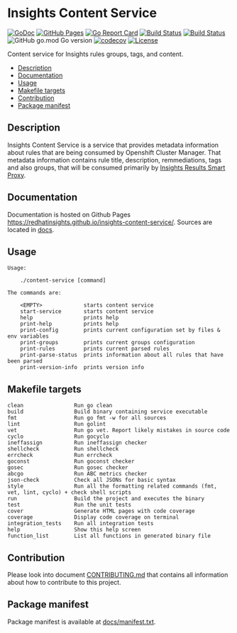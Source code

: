 # Insights Content Service

[![GoDoc](https://godoc.org/github.com/RedHatInsights/insights-content-service?status.svg)](https://godoc.org/github.com/RedHatInsights/insights-content-service)
[![GitHub Pages](https://img.shields.io/badge/%20-GitHub%20Pages-informational)](https://redhatinsights.github.io/insights-content-service/)
[![Go Report Card](https://goreportcard.com/badge/github.com/RedHatInsights/insights-content-service)](https://goreportcard.com/report/github.com/RedHatInsights/insights-content-service)
[![Build Status](https://ci.ext.devshift.net/buildStatus/icon?job=RedHatInsights-insights-content-service-gh-build-master)](https://ci.ext.devshift.net/job/RedHatInsights-insights-content-service-gh-build-master/)
[![Build Status](https://travis-ci.org/RedHatInsights/insights-content-service.svg?branch=master)](https://travis-ci.org/RedHatInsights/insights-content-service)
![GitHub go.mod Go version](https://img.shields.io/github/go-mod/go-version/RedHatInsights/insights-content-service)
[![codecov](https://codecov.io/gh/RedHatInsights/insights-content-service/branch/master/graph/badge.svg)](https://codecov.io/gh/RedHatInsights/insights-content-service)
[![License](https://img.shields.io/badge/license-Apache-blue)](https://github.com/RedHatInsights/insights-content-service/blob/master/LICENSE)

Content service for Insights rules groups, tags, and content.

<!-- vim-markdown-toc GFM -->

* [Description](#description)
* [Documentation](#documentation)
* [Usage](#usage)
* [Makefile targets](#makefile-targets)
* [Contribution](#contribution)
* [Package manifest](#package-manifest)

<!-- vim-markdown-toc -->



## Description

Insights Content Service is a service that provides metadata information about rules that are being
consumed by Openshift Cluster Manager. That metadata information contains rule title, description,
remmediations, tags and also groups, that will be consumed primarily by
[Insights Results Smart Proxy](https://github.com/RedHatInsights/insights-results-smart-proxy).

## Documentation

Documentation is hosted on Github Pages <https://redhatinsights.github.io/insights-content-service/>.
Sources are located in [docs](https://github.com/RedHatInsights/insights-content-service/tree/master/docs).

## Usage

```
Usage:

    ./content-service [command]

The commands are:

    <EMPTY>             starts content service
    start-service       starts content service
    help                prints help
    print-help          prints help
    print-config        prints current configuration set by files & env variables
    print-groups        prints current groups configuration
    print-rules         prints current parsed rules
    print-parse-status  prints information about all rules that have been parsed
    print-version-info  prints version info

```

## Makefile targets

```
clean                Run go clean
build                Build binary containing service executable
fmt                  Run go fmt -w for all sources
lint                 Run golint
vet                  Run go vet. Report likely mistakes in source code
cyclo                Run gocyclo
ineffassign          Run ineffassign checker
shellcheck           Run shellcheck
errcheck             Run errcheck
goconst              Run goconst checker
gosec                Run gosec checker
abcgo                Run ABC metrics checker
json-check           Check all JSONs for basic syntax
style                Run all the formatting related commands (fmt, vet, lint, cyclo) + check shell scripts
run                  Build the project and executes the binary
test                 Run the unit tests
cover                Generate HTML pages with code coverage
coverage             Display code coverage on terminal
integration_tests    Run all integration tests
help                 Show this help screen
function_list        List all functions in generated binary file
```

## Contribution

Please look into document [CONTRIBUTING.md](CONTRIBUTING.md) that contains all information about how to
contribute to this project.

## Package manifest

Package manifest is available at [docs/manifest.txt](docs/manifest.txt).
